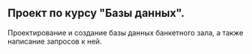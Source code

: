 ## Проект по курсу "Базы данных".
Проектирование и создание базы данных банкетного зала, а также написание запросов к ней.
